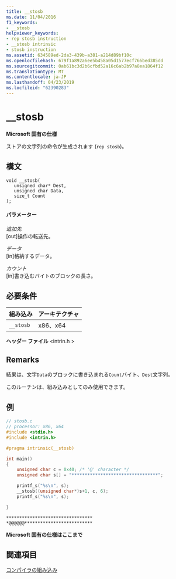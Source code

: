 ```yaml
---
title: __stosb
ms.date: 11/04/2016
f1_keywords:
- __stosb
helpviewer_keywords:
- rep stosb instruction
- __stosb intrinsic
- stosb instruction
ms.assetid: 634589ed-2da3-439b-a381-a214d89bf10c
ms.openlocfilehash: 679f1a892a6ee5b458a05d1577ecf766bed385dd
ms.sourcegitcommit: 0ab61bc3d2b6cfbd52a16c6ab2b97a8ea1864f12
ms.translationtype: MT
ms.contentlocale: ja-JP
ms.lasthandoff: 04/23/2019
ms.locfileid: "62390283"
---
```

# <a name="stosb"></a>__stosb

**Microsoft 固有の仕様**

ストアの文字列の命令が生成されます (`rep stosb`)。

## <a name="syntax"></a>構文

```
void __stosb(
   unsigned char* Dest,
   unsigned char Data,
   size_t Count
);
```

#### <a name="parameters"></a>パラメーター

*追加先*<br/>
[out]操作の転送先。

*データ*<br/>
[in]格納するデータ。

*カウント*<br/>
[in]書き込むバイトのブロックの長さ。

## <a name="requirements"></a>必要条件

|組み込み|アーキテクチャ|
|---------------|------------------|
|`__stosb`|x86、x64|

**ヘッダー ファイル** \<intrin.h >

## <a name="remarks"></a>Remarks

結果は、文字`Data`のブロックに書き込まれる`Count`バイト、`Dest`文字列。

このルーチンは、組み込みとしてのみ使用できます。

## <a name="example"></a>例

```C
// stosb.c
// processor: x86, x64
#include <stdio.h>
#include <intrin.h>

#pragma intrinsic(__stosb)

int main()
{
    unsigned char c = 0x40; /* '@' character */
    unsigned char s[] = "*********************************";

    printf_s("%s\n", s);
    __stosb((unsigned char*)s+1, c, 6);
    printf_s("%s\n", s);

}
```

```Output
*********************************
*@@@@@@**************************
```

**Microsoft 固有の仕様はここまで**

## <a name="see-also"></a>関連項目

[コンパイラの組み込み](../intrinsics/compiler-intrinsics.md)